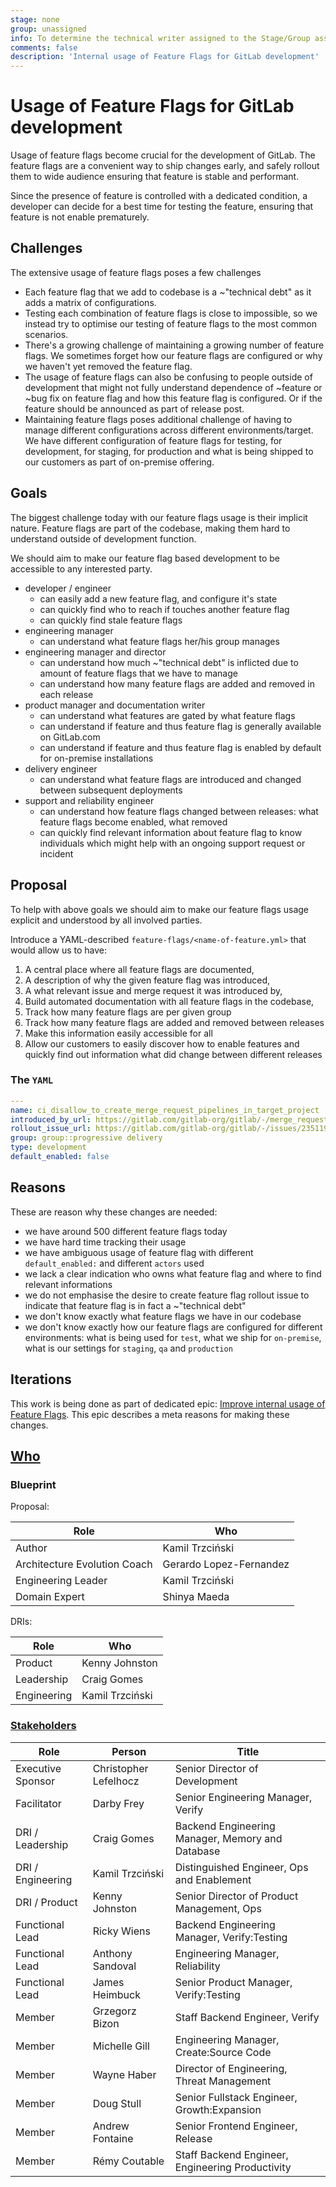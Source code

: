 ```yaml
---
stage: none
group: unassigned
info: To determine the technical writer assigned to the Stage/Group associated with this page, see https://about.gitlab.com/handbook/engineering/ux/technical-writing/#assignments
comments: false
description: 'Internal usage of Feature Flags for GitLab development'
---
```


# Usage of Feature Flags for GitLab development

Usage of feature flags become crucial for the development of GitLab. The
feature flags are a convenient way to ship changes early, and safely rollout
them to wide audience ensuring that feature is stable and performant.

Since the presence of feature is controlled with a dedicated condition, a
developer can decide for a best time for testing the feature, ensuring that
feature is not enable prematurely.

## Challenges

The extensive usage of feature flags poses a few challenges

- Each feature flag that we add to codebase is a ~"technical debt" as it adds a
  matrix of configurations.
- Testing each combination of feature flags is close to impossible, so we
  instead try to optimise our testing of feature flags to the most common
  scenarios.
- There's a growing challenge of maintaining a growing number of feature flags.
  We sometimes forget how our feature flags are configured or why we haven't
  yet removed the feature flag.
- The usage of feature flags can also be confusing to people outside of
  development that might not fully understand dependence of ~feature or ~bug
  fix on feature flag and how this feature flag is configured. Or if the feature
  should be announced as part of release post.
- Maintaining feature flags poses additional challenge of having to manage
  different configurations across different environments/target. We have
  different configuration of feature flags for testing, for development, for
  staging, for production and what is being shipped to our customers as part of
  on-premise offering.

## Goals

The biggest challenge today with our feature flags usage is their implicit
nature. Feature flags are part of the codebase, making them hard to understand
outside of development function.

We should aim to make our feature flag based development to be accessible to
any interested party.

- developer / engineer
  - can easily add a new feature flag, and configure it's state
  - can quickly find who to reach if touches another feature flag
  - can quickly find stale feature flags
- engineering manager
  - can understand what feature flags her/his group manages
- engineering manager and director
  - can understand how much ~"technical debt" is inflicted due to amount of feature flags that we have to manage
  - can understand how many feature flags are added and removed in each release
- product manager and documentation writer
  - can understand what features are gated by what feature flags
  - can understand if feature and thus feature flag is generally available on GitLab.com
  - can understand if feature and thus feature flag is enabled by default for on-premise installations
- delivery engineer
  - can understand what feature flags are introduced and changed between subsequent deployments
- support and reliability engineer
  - can understand how feature flags changed between releases: what feature flags become enabled, what removed
  - can quickly find relevant information about feature flag to know individuals which might help with an ongoing support request or incident

## Proposal

To help with above goals we should aim to make our feature flags usage explicit
and understood by all involved parties.

Introduce a YAML-described `feature-flags/<name-of-feature.yml>` that would
allow us to have:

1. A central place where all feature flags are documented,
1. A description of why the given feature flag was introduced,
1. A what relevant issue and merge request it was introduced by,
1. Build automated documentation with all feature flags in the codebase,
1. Track how many feature flags are per given group
1. Track how many feature flags are added and removed between releases
1. Make this information easily accessible for all
1. Allow our customers to easily discover how to enable features and quickly
   find out information what did change between different releases

### The `YAML`

```yaml
---
name: ci_disallow_to_create_merge_request_pipelines_in_target_project
introduced_by_url: https://gitlab.com/gitlab-org/gitlab/-/merge_requests/40724
rollout_issue_url: https://gitlab.com/gitlab-org/gitlab/-/issues/235119
group: group::progressive delivery
type: development
default_enabled: false
```

## Reasons

These are reason why these changes are needed:

- we have around 500 different feature flags today
- we have hard time tracking their usage
- we have ambiguous usage of feature flag with different `default_enabled:` and
  different `actors` used
- we lack a clear indication who owns what feature flag and where to find
  relevant informations
- we do not emphasise the desire to create feature flag rollout issue to
  indicate that feature flag is in fact a ~"technical debt"
- we don't know exactly what feature flags we have in our codebase
- we don't know exactly how our feature flags are configured for different
  environments: what is being used for `test`, what we ship for `on-premise`,
  what is our settings for `staging`, `qa` and `production`

## Iterations

This work is being done as part of dedicated epic: [Improve internal usage of
Feature Flags](https://gitlab.com/groups/gitlab-org/-/epics/3551). This epic
describes a meta reasons for making these changes.

## [Who](#who)

### Blueprint

Proposal:

<!-- vale gitlab.Spelling = NO -->

| Role                         | Who
|------------------------------|-------------------------|
| Author                       | Kamil Trzciński         |
| Architecture Evolution Coach | Gerardo Lopez-Fernandez |
| Engineering Leader           | Kamil Trzciński         |
| Domain Expert                | Shinya Maeda            |

DRIs:

| Role                         | Who
|------------------------------|------------------------|
| Product                      | Kenny Johnston         |
| Leadership                   | Craig Gomes            |
| Engineering                  | Kamil Trzciński        |

### [Stakeholders](#stakeholders)

| Role               | Person                | Title
|--------------------|-----------------------|--------------------------------------------------|
| Executive Sponsor  | Christopher Lefelhocz | Senior Director of Development                   |
| Facilitator        | Darby Frey            | Senior Engineering Manager, Verify               |
| DRI / Leadership   | Craig Gomes           | Backend Engineering Manager, Memory and Database |
| DRI / Engineering  | Kamil Trzciński       | Distinguished Engineer, Ops and Enablement       |
| DRI / Product      | Kenny Johnston        | Senior Director of Product Management, Ops       |
| Functional Lead    | Ricky Wiens           | Backend Engineering Manager, Verify:Testing      |
| Functional Lead    | Anthony Sandoval      | Engineering Manager, Reliability                 |
| Functional Lead    | James Heimbuck        | Senior Product Manager, Verify:Testing           |
| Member             | Grzegorz Bizon        | Staff Backend Engineer, Verify                   |
| Member             | Michelle Gill         | Engineering Manager, Create:Source Code          |
| Member             | Wayne Haber           | Director of Engineering, Threat Management       |
| Member             | Doug Stull            | Senior Fullstack Engineer, Growth:Expansion      |
| Member             | Andrew Fontaine       | Senior Frontend Engineer, Release                |
| Member             | Rémy Coutable         | Staff Backend Engineer, Engineering Productivity |


<!-- vale gitlab.Spelling = YES -->
